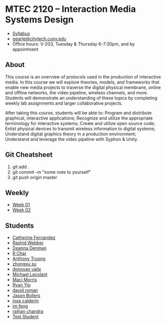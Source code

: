 # MTEC 2120 – Interaction Media Systems Design

+ [Syllabus](syllabus_2120_interaction.pdf)
+ gearle@citytech.cuny.edu
+ Office hours: V-203, Tuesday & Thursday 6-7:30pm, and by appointment

## About

This course is an overview of protocols used in the production of interactive media. In this course we will explore theories, models, and frameworks that enable new media projects to traverse the digital physical membrane, online and offline networks, the video pipeline, wireless channels, and more. Students will demonstrate an understanding of these topics by completing weekly lab assignments and larger collaborative projects.

After taking this course, students will be able to: Program and distribute graphical, interactive applications; Recognize and utilize the appropriate terminology for interactive systems; Create and utilize open source code; Enlist physical devices to transmit wireless information to digital systems; Understand digital graphics theory in a production environment; Understand and leverage the video pipeline with Syphon & Unity.

## Git Cheatsheet
1. git add .
2. git commit -m "some note to yourself"
3. git push origin master

## Weekly

+ [Week 01](../../../week-01)
+ [Week 02](../../../week-02)

## Students

+  [Catherine Fernandez](...)
+  [Rashid Webber](https://github.com/imsd/Rashid-Webber)
+  [Deanna Denman](https://github.com/imsd/Deanna-Denman)
+  [R Char](https://github.com/imsd/R-Char)
+  [Anthony Truong](https://github.com/imsd/AnthonyTruong)
+  [zhongxu su](https://github.com/imsd/zhongxu-su)
+  [donovan valle](https://github.com/imsd/donovan-valle)
+  [Michael Lecolant](https://github.com/imsd/Michael-Lecolant)
+  [Maci Morris](https://github.com/imsd/Maci-Morris)
+  [Ryan Yip](https://github.com/imsd/RyanYip)
+  [david roman](https://github.com/imsd/david-roman)
+  [Jason Bollers](https://github.com/imsd/Jason-Bollers)
+  [jose calderin](https://github.com/imsd/jose-calderin)
+  [jm feng](https://github.com/imsd/jm-feng)
+  [raihan chandra](https://github.com/imsd/raihan-chandra)
+  [Test Student](https://github.com/imsd/Test-Student)
